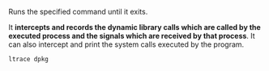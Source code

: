 
Runs the specified command until it exits. 

It **intercepts and records the dynamic library calls which are called by the executed process and the signals which are received by that process**. It can also intercept and print the system calls executed by the program.


```bash
ltrace dpkg
```